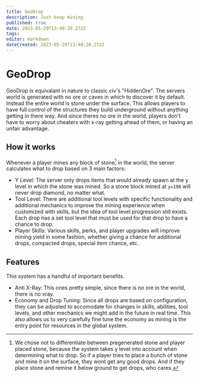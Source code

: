 ```yaml
---
title: GeoDrop
description: Just keep mining
published: true
date: 2023-05-29T13:40:28.272Z
tags: 
editor: markdown
dateCreated: 2023-05-29T13:40:28.272Z
---
```


# GeoDrop
GeoDrop is equivalant in nature to classic civ's "HiddenOre". The servers world is generated with no ore or caves in which to discover it by default. Instead the entire world is stone under the surface. This allows players to have full control of the structures they build underground without anything getting in there way. And since theres no ore in the world, players don't have to worry about cheaters with x-ray getting ahead of them, or having an unfair advantage.

## How it works
Whenever a player mines any block of stone[^1] in the world, the server calculates what to drop based on 3 main factors:
- Y Level: The server only drops items that would already spawn at the y level in which the stone was mined. So a stone block mined at `y=190` will never drop diamond, no matter what.
- Tool Level: There are additional tool levels with specific functionality and additional mechanics to improve the mining experience when customized with skills, but the idea of tool level progression still exists. Each drop has a set tool level that must be used for that drop to have a chance to drop.
- Player Skills: Various skills, perks, and player upgrades will improve mining yield in some fashion, whether giving a chance for additional drops, compacted drops, special item chance, etc.

## Features
This system has a handful of important benefits. 
- Anti X-Ray: This ones pretty simple, since there is no ore in the world, there is no xray.
- Economy and Drop Tuning: Since all drops are based on configuration, they can be adjusted to accomodate for changes in skills, abilities, tool levels, and other mechanics we might add in the future in real time. This also allows us to very carefully fine tune the economy as mining is the entry point for resources in the global system. 
 






[^1]: We chose not to differentiate between pregenerated stone and player placed stone, because the system takes y level into account when determining what to drop. So if a player tries to place a bunch of stone and mine it on the surface, they wont get any good drops. And if they place stone and remine it below ground to get drops, who cares.